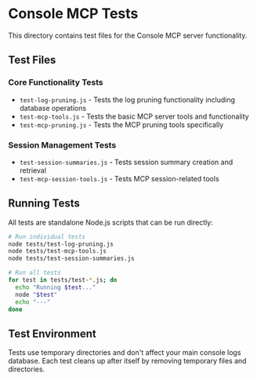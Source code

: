 # Console MCP Tests

This directory contains test files for the Console MCP server functionality.

## Test Files

### Core Functionality Tests

- `test-log-pruning.js` - Tests the log pruning functionality including database operations
- `test-mcp-tools.js` - Tests the basic MCP server tools and functionality
- `test-mcp-pruning.js` - Tests the MCP pruning tools specifically

### Session Management Tests

- `test-session-summaries.js` - Tests session summary creation and retrieval
- `test-mcp-session-tools.js` - Tests MCP session-related tools

## Running Tests

All tests are standalone Node.js scripts that can be run directly:

```bash
# Run individual tests
node tests/test-log-pruning.js
node tests/test-mcp-tools.js
node tests/test-session-summaries.js

# Run all tests
for test in tests/test-*.js; do
  echo "Running $test..."
  node "$test"
  echo "---"
done
```

## Test Environment

Tests use temporary directories and don't affect your main console logs database.
Each test cleans up after itself by removing temporary files and directories.
